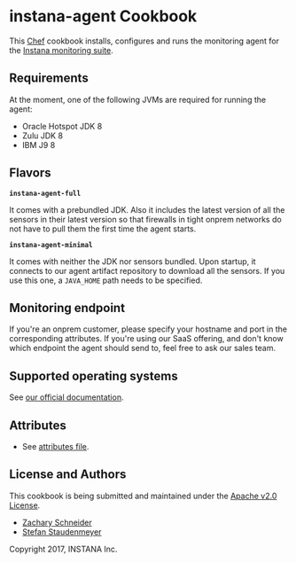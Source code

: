 # instana-agent Cookbook

This [Chef](https://chef.io) cookbook installs, configures and runs the monitoring agent
for the [Instana monitoring suite](https://www.instana.com).

## Requirements

At the moment, one of the following JVMs are required for running the agent:

* Oracle Hotspot JDK 8
* Zulu JDK 8
* IBM J9 8

## Flavors

**`instana-agent-full`**

It comes with a prebundled JDK. Also it includes the latest version of all the sensors in
their latest version so that firewalls in tight onprem networks do not have to pull them
the first time the agent starts.

**`instana-agent-minimal`**

It comes with neither the JDK nor sensors bundled. Upon startup, it connects to our agent
artifact repository to download all the sensors. If you use this one, a `JAVA_HOME` path
needs to be specified.

## Monitoring endpoint

If you're an onprem customer, please specify your hostname and port in the corresponding
attributes. If you're using our SaaS offering, and don't know which endpoint the agent
should send to, feel free to ask our sales team.

## Supported operating systems

See [our official documentation](https://docs.instana.com).

## Attributes

* See [attributes file](https://github.com/instana/cookbook/blob/master/attributes/default.rb).

## License and Authors

This cookbook is being submitted and maintained under the [Apache v2.0 License](https://github.com/instana/cookbook/blob/master/LICENSE).

* [Zachary Schneider](https://github.com/sigil66 "Zachary Schneider")
* [Stefan Staudenmeyer](https://github.com/doerteDev "Stefan Staudenmeyer")

Copyright 2017, INSTANA Inc.
